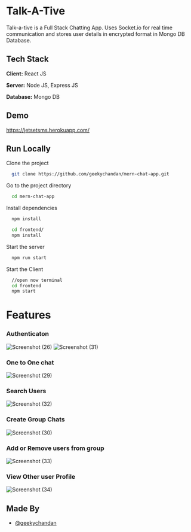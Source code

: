 
# Talk-A-Tive

Talk-a-tive is a Full Stack Chatting App.
Uses Socket.io for real time communication and stores user details in encrypted format in Mongo DB Database.
## Tech Stack

**Client:** React JS

**Server:** Node JS, Express JS

**Database:** Mongo DB
  
## Demo

https://jetsetsms.herokuapp.com/

## Run Locally

Clone the project

```bash
  git clone https://github.com/geekychandan/mern-chat-app.git
```

Go to the project directory

```bash
  cd mern-chat-app
```

Install dependencies

```bash
  npm install
```

```bash
  cd frontend/
  npm install
```

Start the server

```bash
  npm run start
```
Start the Client

```bash
  //open now terminal
  cd frontend
  npm start
```

  
# Features

### Authenticaton
![Screenshot (26)](https://user-images.githubusercontent.com/110468423/203488669-e29f5a87-9faa-4890-8a51-fdd4ab42f05a.png)
![Screenshot (31)](https://user-images.githubusercontent.com/110468423/203488743-62a28f6c-65e9-4392-8b6b-6dee0d500cf4.png)

### One to One chat
![Screenshot (29)](https://user-images.githubusercontent.com/110468423/203488889-93f13ae9-011b-4c6b-b05a-9a38caf6d7f6.png)

### Search Users
![Screenshot (32)](https://user-images.githubusercontent.com/110468423/203488920-bfa4bdbb-8d43-4f1a-a48c-54ed426be14a.png)

### Create Group Chats
![Screenshot (30)](https://user-images.githubusercontent.com/110468423/203488951-f4bbae6e-7fe5-44a8-af98-895f813a714a.png)

### Add or Remove users from group
![Screenshot (33)](https://user-images.githubusercontent.com/110468423/203488995-d99d7609-1ad9-4131-97db-7b4f2b3f8943.png)

### View Other user Profile
![Screenshot (34)](https://user-images.githubusercontent.com/110468423/203489022-b4fca7b7-77a4-425e-8cc3-5cd6755ab5f6.png)

## Made By

- [@geekychandan](https://github.com/geekychandan)

  
